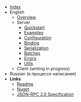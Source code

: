 - [Index](/docs/index.md)
- English
  - [Overview](/docs/en/overview.md)
  - Server
    - [Quickstart](/docs/en/server/quickstart.md)
    - [Examples](/docs/en/server/examples.md)
    - [Configuration](/docs/en/server/configuration.md)
    - [Binding](/docs/en/server/binding.md)
    - [Serialization](/docs/en/server/serialization.md)
    - [Batches](/docs/en/server/batches.md)
    - [Errors](/docs/en/server/errors.md)
    - [Utils](/docs/en/server/utils.md)
  - Client (writing in progress)
- Russian (в процессе написания)
- **Links**
  - [Readme](https://github.com/tochka-public/Tochka.JsonRpc/blob/master/README.md)
  - [Nuget](https://www.nuget.org/profiles/tochka-public)
  - [JSON-RPC 2.0 Specification](https://www.jsonrpc.org/specification)
